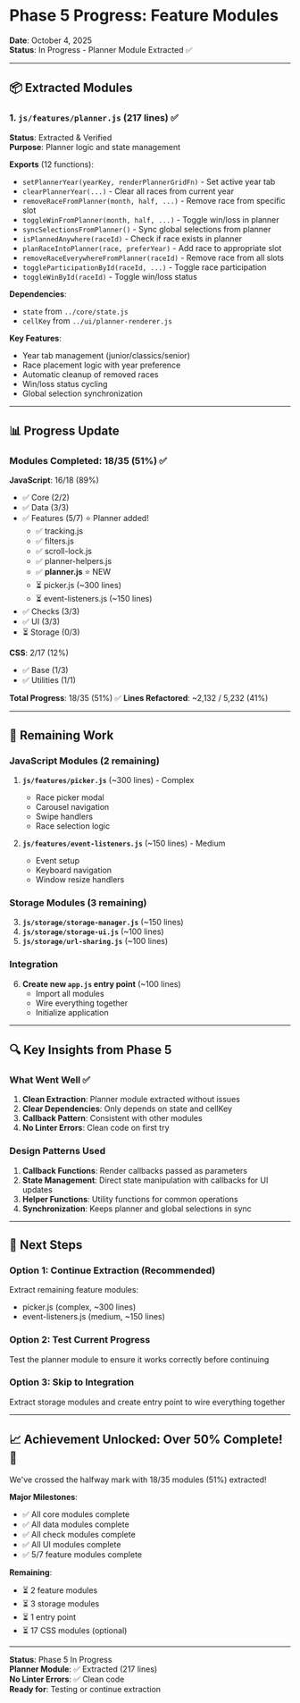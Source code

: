 # Phase 5 Progress: Feature Modules

**Date**: October 4, 2025  
**Status**: In Progress - Planner Module Extracted ✅

---

## 📦 Extracted Modules

### 1. `js/features/planner.js` (217 lines) ✅
**Status**: Extracted & Verified  
**Purpose**: Planner logic and state management  

**Exports** (12 functions):
- `setPlannerYear(yearKey, renderPlannerGridFn)` - Set active year tab
- `clearPlannerYear(...)` - Clear all races from current year
- `removeRaceFromPlanner(month, half, ...)` - Remove race from specific slot
- `toggleWinFromPlanner(month, half, ...)` - Toggle win/loss in planner
- `syncSelectionsFromPlanner()` - Sync global selections from planner
- `isPlannedAnywhere(raceId)` - Check if race exists in planner
- `planRaceIntoPlanner(race, preferYear)` - Add race to appropriate slot
- `removeRaceEverywhereFromPlanner(raceId)` - Remove race from all slots
- `toggleParticipationById(raceId, ...)` - Toggle race participation
- `toggleWinById(raceId)` - Toggle win/loss status

**Dependencies**:
- `state` from `../core/state.js`
- `cellKey` from `../ui/planner-renderer.js`

**Key Features**:
- Year tab management (junior/classics/senior)
- Race placement logic with year preference
- Automatic cleanup of removed races
- Win/loss status cycling
- Global selection synchronization

---

## 📊 Progress Update

### Modules Completed: 18/35 (51%) ✅

**JavaScript**: 16/18 (89%)
- ✅ Core (2/2)
- ✅ Data (3/3)
- ✅ Features (5/7) ⭐ Planner added!
  - ✅ tracking.js
  - ✅ filters.js
  - ✅ scroll-lock.js
  - ✅ planner-helpers.js
  - ✅ **planner.js** ⭐ NEW
  - ⏳ picker.js (~300 lines)
  - ⏳ event-listeners.js (~150 lines)
- ✅ Checks (3/3)
- ✅ UI (3/3)
- ⏳ Storage (0/3)

**CSS**: 2/17 (12%)
- ✅ Base (1/3)
- ✅ Utilities (1/1)

**Total Progress**: 18/35 (51%) ✅
**Lines Refactored**: ~2,132 / 5,232 (41%)

---

## 🎯 Remaining Work

### JavaScript Modules (2 remaining)
1. **`js/features/picker.js`** (~300 lines) - Complex
   - Race picker modal
   - Carousel navigation
   - Swipe handlers
   - Race selection logic
   
2. **`js/features/event-listeners.js`** (~150 lines) - Medium
   - Event setup
   - Keyboard navigation
   - Window resize handlers

### Storage Modules (3 remaining)
3. **`js/storage/storage-manager.js`** (~150 lines)
4. **`js/storage/storage-ui.js`** (~100 lines)
5. **`js/storage/url-sharing.js`** (~100 lines)

### Integration
6. **Create new `app.js` entry point** (~100 lines)
   - Import all modules
   - Wire everything together
   - Initialize application

---

## 🔍 Key Insights from Phase 5

### What Went Well ✅
1. **Clean Extraction**: Planner module extracted without issues
2. **Clear Dependencies**: Only depends on state and cellKey
3. **Callback Pattern**: Consistent with other modules
4. **No Linter Errors**: Clean code on first try

### Design Patterns Used
1. **Callback Functions**: Render callbacks passed as parameters
2. **State Management**: Direct state manipulation with callbacks for UI updates
3. **Helper Functions**: Utility functions for common operations
4. **Synchronization**: Keeps planner and global selections in sync

---

## 🚀 Next Steps

### Option 1: Continue Extraction (Recommended)
Extract remaining feature modules:
- picker.js (complex, ~300 lines)
- event-listeners.js (medium, ~150 lines)

### Option 2: Test Current Progress
Test the planner module to ensure it works correctly before continuing

### Option 3: Skip to Integration
Extract storage modules and create entry point to wire everything together

---

## 📈 Achievement Unlocked: Over 50% Complete! 🎉

We've crossed the halfway mark with 18/35 modules (51%) extracted!

**Major Milestones**:
- ✅ All core modules complete
- ✅ All data modules complete
- ✅ All check modules complete
- ✅ All UI modules complete
- ✅ 5/7 feature modules complete

**Remaining**:
- ⏳ 2 feature modules
- ⏳ 3 storage modules
- ⏳ 1 entry point
- ⏳ 17 CSS modules (optional)

---

**Status**: Phase 5 In Progress  
**Planner Module**: ✅ Extracted (217 lines)  
**No Linter Errors**: ✅ Clean code  
**Ready for**: Testing or continue extraction
